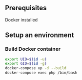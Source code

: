 ## Prerequisites
Docker installed

## Setup an environment

### Build Docker container
```bash
export UID=$(id -u)
export GID=$(id -g)
docker-compose up -d --build
docker-compose exec php /bin/bash
```

